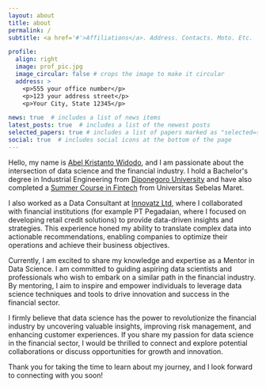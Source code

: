 ```yaml
---
layout: about
title: about
permalink: /
subtitle: <a href='#'>Affiliations</a>. Address. Contacts. Moto. Etc.

profile:
  align: right
  image: prof_pic.jpg
  image_circular: false # crops the image to make it circular
  address: >
    <p>555 your office number</p>
    <p>123 your address street</p>
    <p>Your City, State 12345</p>

news: true  # includes a list of news items
latest_posts: true  # includes a list of the newest posts
selected_papers: true # includes a list of papers marked as "selected={true}"
social: true  # includes social icons at the bottom of the page
---
```


Hello, my name is [Abel Kristanto Widodo](https://jp.linkedin.com/in/abelkristanto), and I am passionate about the intersection of data science and the financial industry. I hold a Bachelor's degree in Industrial Engineering from [Diponegoro University](https://www.undip.ac.id/language/en/home) and have also completed a [Summer Course in Fintech](https://uns.ac.id/en/uns-international-office-held-uns-fintech-summer-course-2020/) from Universitas Sebelas Maret.

I also worked as a Data Consultant at [Innovatz Ltd](http://www.innovatz.com.my/), where I collaborated with financial institutions (for example PT Pegadaian, where I focused on developing retail credit solutions) to provide data-driven insights and strategies. This experience honed my ability to translate complex data into actionable recommendations, enabling companies to optimize their operations and achieve their business objectives.

Currently, I am excited to share my knowledge and expertise as a Mentor in Data Science. I am committed to guiding aspiring data scientists and professionals who wish to embark on a similar path in the financial industry. By mentoring, I aim to inspire and empower individuals to leverage data science techniques and tools to drive innovation and success in the financial sector.

I firmly believe that data science has the power to revolutionize the financial industry by uncovering valuable insights, improving risk management, and enhancing customer experiences. If you share my passion for data science in the financial sector, I would be thrilled to connect and explore potential collaborations or discuss opportunities for growth and innovation.

Thank you for taking the time to learn about my journey, and I look forward to connecting with you soon!
